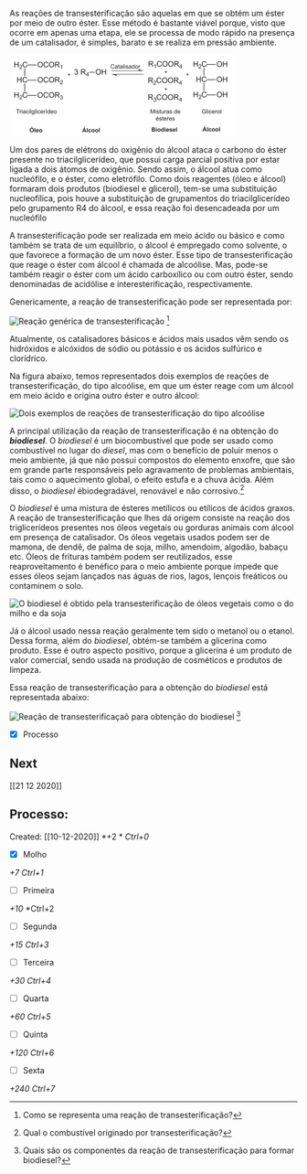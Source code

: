 As reações de transesterificação são aquelas em que se obtém um éster por meio de outro éster. Esse método é bastante viável porque, visto que ocorre em apenas uma etapa, ele se processa de modo rápido na presença de um catalisador, é simples, barato e se realiza em pressão ambiente.

![](Imagens/Pasted%20image%2020201014185755.png)

Um dos pares de elétrons do oxigênio do álcool ataca o carbono do éster presente no triacilglicerídeo, que possui carga parcial positiva por estar ligada a dois átomos de oxigênio. Sendo assim, o álcool atua como nucleófilo, e o éster, como eletrófilo. Como dois reagentes (óleo e álcool) formaram dois produtos (biodiesel e glicerol), tem-se uma substituição nucleofílica, pois houve a substituição de grupamentos do triacilglicerídeo pelo grupamento R4 do álcool, e essa reação foi desencadeada por um nucleófilo


A transesterificação pode ser realizada em meio ácido ou básico e como também se trata de um equilíbrio, o álcool é empregado como solvente, o que favorece a formação de um novo éster. Esse tipo de transesterificação que reage o éster com álcool é chamada de alcoólise. Mas, pode-se também reagir o éster com um ácido carboxílico ou com outro éster, sendo denominadas de acidólise e interesterificação, respectivamente.

Genericamente, a reação de transesterificação pode ser representada por:

![Reação genérica de transesterificação](https://s1.static.brasilescola.uol.com.br/img/2012/11/transesterificacao.jpg "Transesterificação") [^159586]

[^159586]: Como se representa uma reação de transesterificação?


Atualmente, os catalisadores básicos e ácidos mais usados vêm sendo os hidróxidos e alcóxidos de sódio ou potássio e os ácidos sulfúrico e clorídrico.

Na figura abaixo, temos representados dois exemplos de reações de transesterificação, do tipo alcoólise, em que um éster reage com um álcool em meio ácido e origina outro éster e outro álcool:

![Dois exemplos de reações de transesterificação do tipo alcoólise](https://s1.static.brasilescola.uol.com.br/img/2012/11/reacao-de-transesterificacao.jpg "Reações de transesterificação")

A principal utilização da reação de transesterificação é na obtenção do ***biodiesel***. O *biodiesel* é um biocombustível que pode ser usado como combustível no lugar do *diesel*, mas com o benefício de poluir menos o meio ambiente, já que não possui compostos do elemento enxofre, que são em grande parte responsáveis pelo agravamento de problemas ambientais, tais como o aquecimento global, o efeito estufa e a chuva ácida. Além disso, o *biodiesel* ébiodegradável, renovável e não corrosivo.[^721431]

[^721431]: Qual o combustível originado por transesterificação?


O *biodiesel* é uma mistura de ésteres metílicos ou etílicos de ácidos graxos. A reação de transesterificação que lhes dá origem consiste na reação dos triglicerídeos presentes nos óleos vegetais ou gorduras animais com álcool em presença de catalisador. Os óleos vegetais usados podem ser de mamona, de dendê, de palma de soja, milho, amendoim, algodão, babaçu etc. Óleos de frituras também podem ser reutilizados, esse reaproveitamento é benéfico para o meio ambiente porque impede que esses óleos sejam lançados nas águas de rios, lagos, lençois freáticos ou contaminem o solo.

![O biodiesel é obtido pela transesterificação de óleos vegetais como o do milho e da soja](https://s4.static.brasilescola.uol.com.br/img/2012/11/biodiesel.jpg "Biodiesel")

Já o álcool usado nessa reação geralmente tem sido o metanol ou o etanol. Dessa forma, além do *biodiesel*, obtém-se também a glicerina como produto. Esse é outro aspecto positivo, porque a glicerina é um produto de valor comercial, sendo usada na produção de cosméticos e produtos de limpeza.

Essa reação de transesterificação para a obtenção do *biodiesel* está representada abaixo:

![Reação de transesterificaçaõ para obtenção do biodiesel](https://s5.static.brasilescola.uol.com.br/img/2012/11/obtencao-do-biodiesel.jpg "Obtenção do biodiesel") [^977546]

[^977546]: Quais são os componentes da reação de transesterificação para formar biodiesel?

- [x] Processo 

## Next
[[21 12 2020]]
## Processo:
Created: [[10-12-2020]]
*+2 *  *Ctrl+0*
- [x] Molho  

*+7*  *Ctrl+1*

- [ ] Primeira 

*+10*  *Ctrl+2

- [ ] Segunda

*+15*  *Ctrl+3*

- [ ] Terceira 

*+30*  *Ctrl+4*

- [ ] Quarta 

*+60*  *Ctrl+5*

- [ ] Quinta 

*+120*  *Ctrl+6*

- [ ] Sexta 

*+240*  *Ctrl+7*
